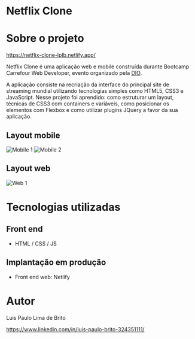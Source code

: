 # Netflix Clone 

# Sobre o projeto

https://netflix-clone-lplb.netlify.app/

Netflix Clone é uma aplicação web e mobile construída durante Bootcamp Carrefour Web Developer, evento organizado pela [DIO](https://web.dio.me "Site da DIO").

A aplicação consiste na recriação da interface do principal site de streaming mundial utilizando tecnologias simples como HTML5, CSS3 e JavaScript. Nesse projeto foi aprendido: como estruturar um layout, técnicas de CSS3 com containers e variáveis, como posicionar os elementos com Flexbox e como utilizar plugins JQuery a favor da sua aplicação.

## Layout mobile
![Mobile 1](https://github.com/luispaulobrito/assets/blob/main/Screenshot_2.jpg) ![Mobile 2](https://github.com/luispaulobrito/assets/blob/main/Screenshot_3.jpg)

## Layout web
![Web 1](https://github.com/luispaulobrito/assets/blob/main/Screenshot_1.jpg)

# Tecnologias utilizadas
## Front end
- HTML / CSS / JS 

## Implantação em produção
- Front end web: Netlify

# Autor

Luis Paulo Lima de Brito

https://www.linkedin.com/in/luis-paulo-brito-324351111/
